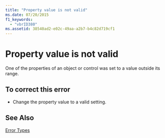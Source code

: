 ```yaml
---
title: "Property value is not valid"
ms.date: 07/20/2015
f1_keywords: 
  - "vbrID380"
ms.assetid: 38540ad2-e02c-49aa-a2b7-b4c82d719cf1
---
```

# Property value is not valid
One of the properties of an object or control was set to a value outside its range.  
  
## To correct this error  
  
- Change the property value to a valid setting.  
  
## See Also  
 [Error Types](../../visual-basic/programming-guide/language-features/error-types.md)
